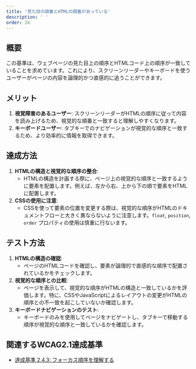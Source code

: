 ```yaml
---
title: '見た目の順番とHTMLの順番があっている'
description: ' '
order: 24
---
```


## 概要
この基準は、ウェブページの見た目上の順序とHTMLコード上の順序が一致していることを求めています。これにより、スクリーンリーダーやキーボードを使うユーザーがページの内容を論理的かつ直感的に追うことができます。

## メリット
1. **視覚障害のあるユーザー**: スクリーンリーダーがHTMLの順序に従って内容を読み上げるため、視覚的な順番と一致すると理解しやすくなります。
2. **キーボードユーザー**: タブキーでのナビゲーションが視覚的な順序と一致するため、より効率的に情報を取得できます。

## 達成方法
1. **HTMLの構造と視覚的な順序の整合**:
    - HTMLの構造を計画する際に、ページ上の視覚的な順序と一致するように要素を配置します。例えば、左から右、上から下の順で要素をHTMLに配置します。
2. **CSSの使用に注意**:
    - CSSを使って要素の位置を変更する際は、視覚的な順序がHTMLのドキュメントフローと大きく異ならないように注意します。`float`, `position`, `order` プロパティの使用は慎重に行ないます。

## テスト方法
1. **HTMLの構造の確認**:
    - ページのHTMLコードを確認し、要素が論理的で直感的な順序で配置されているかをチェックします。
2. **視覚的な順序との比較**:
    - ページを表示して、視覚的な順序がHTMLの構造と一致しているかを評価します。特に、CSSやJavaScriptによるレイアウトの変更がHTMLの順序との不一致を起こしていないか確認します。
3. **キーボードナビゲーションのテスト**:
    - キーボードのみを使用してページをナビゲートし、タブキーで移動する順序が視覚的な順序と一致しているかを確認します。

## 関連するWCAG2.1達成基準
- [達成基準 2.4.3: フォーカス順序を理解する](https://waic.jp/translations/WCAG21/Understanding/focus-order.html)
